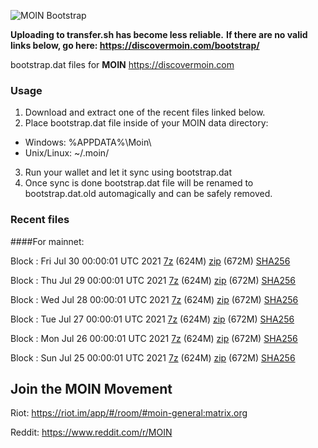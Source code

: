 ![MOIN Bootstrap](https://i.imgur.com/KjM1jMp.jpg)

**Uploading to transfer.sh has become less reliable.**
**If there are no valid links below, go here: https://discovermoin.com/bootstrap/**

bootstrap.dat files for **MOIN** https://discovermoin.com

### Usage

1. Download and extract one of the recent files linked below.
2. Place bootstrap.dat file inside of your MOIN data directory:
 - Windows: %APPDATA%\Moin\
 - Unix/Linux: ~/.moin/
3. Run your wallet and let it sync using bootstrap.dat
4. Once sync is done bootstrap.dat file will be renamed to bootstrap.dat.old automagically and can be safely removed.


### Recent files

####For mainnet:

Block : Fri Jul 30 00:00:01 UTC 2021 [7z](https://transfer.sh/1cUq9Z8/bootstrap.dat.20210730.7z) (624M) [zip](https://transfer.sh/Fl4/bootstrap.dat.20210730.zip) (672M) [SHA256](https://transfer.sh/1hgjNx8/sha256.txt)

Block : Thu Jul 29 00:00:01 UTC 2021 [7z](https://transfer.sh/1eUgTup/bootstrap.dat.20210729.7z) (624M) [zip](https://transfer.sh/1guKlRz/bootstrap.dat.20210729.zip) (672M) [SHA256](https://transfer.sh/11ScmVh/sha256.txt)

Block : Wed Jul 28 00:00:01 UTC 2021 [7z](https://transfer.sh/wz/bootstrap.dat.20210728.7z) (624M) [zip](https://transfer.sh/1DMsUW1/bootstrap.dat.20210728.zip) (672M) [SHA256](https://transfer.sh/1rvMmwq/sha256.txt)

Block : Tue Jul 27 00:00:01 UTC 2021 [7z](https://transfer.sh/1ymJE2x/bootstrap.dat.20210727.7z) (624M) [zip](https://transfer.sh/1TVnN5J/bootstrap.dat.20210727.zip) (672M) [SHA256](https://transfer.sh/1l6qIQJ/sha256.txt)

Block : Mon Jul 26 00:00:01 UTC 2021 [7z](https://transfer.sh/1CX1vmJ/bootstrap.dat.20210726.7z) (624M) [zip](https://transfer.sh/1fPgRDd/bootstrap.dat.20210726.zip) (672M) [SHA256](https://transfer.sh/1QaBwbg/sha256.txt)

Block : Sun Jul 25 00:00:01 UTC 2021 [7z](https://transfer.sh/1uIGwcz/bootstrap.dat.20210725.7z) (624M) [zip](https://transfer.sh/1TcCf1e/bootstrap.dat.20210725.zip) (672M) [SHA256](https://transfer.sh/Qxw/sha256.txt)

## Join the MOIN Movement

Riot: https://riot.im/app/#/room/#moin-general:matrix.org

Reddit: https://www.reddit.com/r/MOIN

